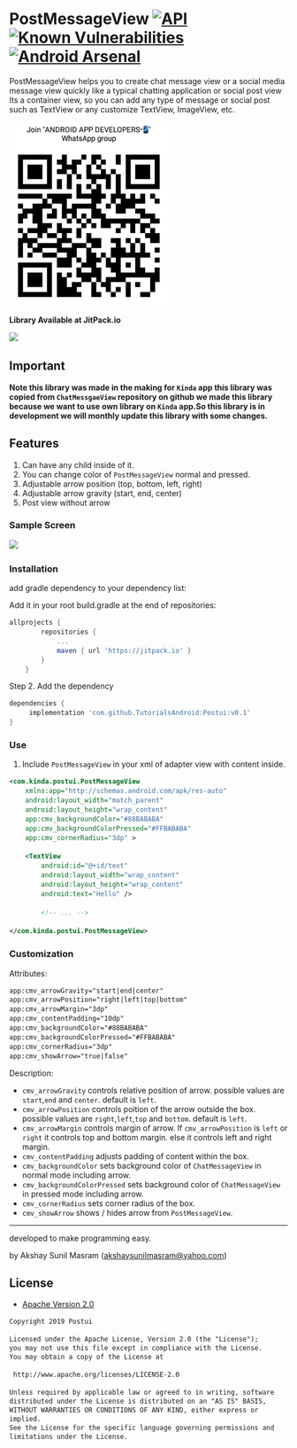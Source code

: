 # PostMessageView [![API](https://img.shields.io/badge/API-15%2B-brightgreen.svg?style=flat)](https://android-arsenal.com/api?level=15) [![Known Vulnerabilities](https://snyk.io/test/github/TutorialsAndroid/Postui/badge.svg?targetFile=postui%2Fbuild.gradle)](https://snyk.io/test/github/TutorialsAndroid/Postui?targetFile=postui%2Fbuild.gradle) [![Android Arsenal](https://img.shields.io/badge/Android%20Arsenal-Postui-brightgreen.svg?style=flat)](https://android-arsenal.com/details/1/7580)

PostMessageView helps you to create chat message view or a social media message view quickly like a typical chatting application or social post view
Its a container view, so you can add any type of message or social post such as TextView or any customize TextView, ImageView, etc.

![](https://github.com/TutorialsAndroid/crashx/blob/master/images/WPLink1.jpg)

**Library Available at JitPack.io**

[![](https://jitpack.io/v/TutorialsAndroid/Postui.svg)](https://jitpack.io/#TutorialsAndroid/Postui)

## Important

**Note this library was made in the making for `Kinda` app this library was copied from `ChatMessgaeView` repository on github we made this library because we want to use own library on `Kinda` app.So this library is in development we will monthly
update this library with some changes.**

## Features
1. Can have any child inside of it.
2. You can change color of `PostMessageView` normal and pressed.
3. Adjustable arrow position (top, bottom, left, right)
4. Adjustable arrow gravity (start, end, center)
5. Post view without arrow

### Sample Screen
![](https://github.com/TutorialsAndroid/Postui/blob/master/art/device-2019-03-17-130446.png)

### Installation
add gradle dependency to your dependency list:

Add it in your root build.gradle at the end of repositories:

``` groovy
allprojects {
		repositories {
			...
			maven { url 'https://jitpack.io' }
		}
	}
```
Step 2. Add the dependency
``` groovy
dependencies {
	 implementation 'com.github.TutorialsAndroid:Postui:v0.1'
}
```

### Use
1. Include `PostMessageView` in your xml of adapter view with content inside.

``` xml
<com.kinda.postui.PostMessageView
	xmlns:app="http://schemas.android.com/apk/res-auto"
    android:layout_width="match_parent"
    android:layout_height="wrap_content"
    app:cmv_backgroundColor="#88BABABA"
    app:cmv_backgroundColorPressed="#FFBABABA"
    app:cmv_cornerRadius="3dp" >

    <TextView
        android:id="@+id/text"
        android:layout_width="wrap_content"
        android:layout_height="wrap_content"
        android:text="Hello" />

        <!-- ... -->

</com.kinda.postui.PostMessageView>
```


### Customization
Attributes:

``` xml
app:cmv_arrowGravity="start|end|center"
app:cmv_arrowPosition="right|left|top|bottom"
app:cmv_arrowMargin="3dp"
app:cmv_contentPadding="10dp"
app:cmv_backgroundColor="#88BABABA"
app:cmv_backgroundColorPressed="#FFBABABA"
app:cmv_cornerRadius="3dp"
app:cmv_showArrow="true|false"
```

Description:


- `cmv_arrowGravity` controls relative position of arrow. possible values are `start`,`end` and `center`. default is `left`.
- `cmv_arrowPosition` controls poition of the arrow outside the box. possible values are `right`,`left`,`top` and `bottom`. default is `left`.
- `cmv_arrowMargin` controls margin of arrow. If `cmv_arrowPosition` is `left` or `right` it controls top and bottom margin. else it controls left and right margin.
- `cmv_contentPadding` adjusts padding of content within the box.
- `cmv_backgroundColor` sets background color of `ChatMessageView` in normal mode including arrow.
- `cmv_backgroundColorPressed` sets background color of `ChatMessageView` in pressed mode including arrow.
- `cmv_cornerRadius` sets corner radius of the box.
- `cmv_showArrow` shows / hides arrow from `PostMessageView`.



----
developed to make programming easy.

by Akshay Sunil Masram (akshaysunilmasram@yahoo.com)

## License

* [Apache Version 2.0](http://www.apache.org/licenses/LICENSE-2.0.html)

```
Copyright 2019 Postui

Licensed under the Apache License, Version 2.0 (the "License");
you may not use this file except in compliance with the License.
You may obtain a copy of the License at

 http://www.apache.org/licenses/LICENSE-2.0

Unless required by applicable law or agreed to in writing, software
distributed under the License is distributed on an "AS IS" BASIS,
WITHOUT WARRANTIES OR CONDITIONS OF ANY KIND, either express or implied.
See the License for the specific language governing permissions and
limitations under the License.


